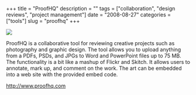 +++
title = "ProofHQ"
description = ""
tags = ["collaboration", "design reviews", "project management"]
date = "2008-08-27"
categories = ["tools"]
slug = "proofhq"
+++


<div class="tool-screenshot mb1"><a href="http://www.proofhq.com/"><img id="bluga-thumbnail-2847" class="bluga-thumbnail custom" src="http://media.konigi.com/bluga/
wt5236118b735c4_custom.jpg"/></a></div><p>ProofHQ is a collaborative tool for reviewing creative projects such as photography and graphic design. The tool allows you to upload anything from a PDFs, PSDs, and JPGs to Word and PowerPoint files up to 75 MB. The functionality is a bit like a mashup of Flickr and Skitch. It allows users to annotate, mark up, and comment on the work. The art can be embedded into a web site with the provided embed code.</p>
  
<p><a href="http://www.proofhq.com/">http://www.proofhq.com</a></p>
      
